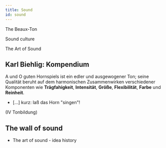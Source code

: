 ```yaml
---
title: Sound
id: sound
---
```


The Beaux-Ton

Sound culture


The Art of Sound

## Karl Biehlig: Kompendium

A und O guten Hornspiels ist ein edler und ausgewogener Ton; seine Qualität beruht auf dem harmonischen Zusammenwirken verschiedener Komponenten wie **Trägfahigkeit**, **Intensität**, **Größe**, **Flexibilität**, **Farbe** und **Reinheit**.

- [...] kurz: laß das Horn "singen"!

(IV Tonbildung)

## The wall of sound


- The art of sound - idea history
